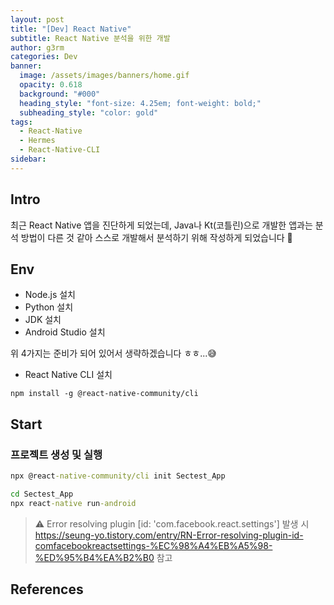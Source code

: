 ```yaml
---
layout: post
title: "[Dev] React Native"
subtitle: React Native 분석을 위한 개발
author: g3rm
categories: Dev
banner:
  image: /assets/images/banners/home.gif
  opacity: 0.618
  background: "#000"
  heading_style: "font-size: 4.25em; font-weight: bold;"
  subheading_style: "color: gold"
tags:
  - React-Native
  - Hermes
  - React-Native-CLI
sidebar:
---
```



## Intro
최근 React Native 앱을 진단하게 되었는데, Java나 Kt(코틀린)으로 개발한 앱과는 분석 방법이 다른 것 같아 스스로 개발해서 분석하기 위해 작성하게 되었습니다 👋

## Env
- Node.js 설치
- Python 설치
- JDK 설치
- Android Studio 설치

위 4가지는 준비가 되어 있어서 생략하겠습니다 ㅎㅎ...😅   

- React Native CLI 설치   
```CMD
npm install -g @react-native-community/cli
```   

## Start
### 프로젝트 생성 및 실행
```cmd
npx @react-native-community/cli init Sectest_App

cd Sectest_App
npx react-native run-android
```   

> ⚠️ Error resolving plugin [id: 'com.facebook.react.settings'] 발생 시
> https://seung-yo.tistory.com/entry/RN-Error-resolving-plugin-id-comfacebookreactsettings-%EC%98%A4%EB%A5%98-%ED%95%B4%EA%B2%B0 참고   

## References
